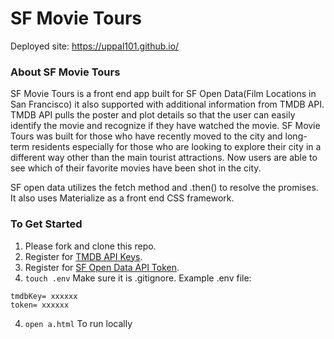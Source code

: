 # SF Movie Tours

Deployed site: https://uppal101.github.io/


### About SF Movie Tours
SF Movie Tours is a front end app built for SF Open Data(Film Locations in San Francisco) it also supported with additional information from TMDB API. TMDB API pulls the poster and plot details so that the user can easily identify the movie and recognize if they have watched the movie. SF Movie Tours was built for those who have recently moved to the city and long-term residents especially for those who are looking to explore their city in a different way other than the main tourist attractions. Now users are able to see which of their favorite movies have been shot in the city.

SF open data utilizes the fetch method and .then() to resolve the promises. It also uses Materialize as a front end CSS framework.


### To Get Started
1. Please fork and clone this repo.
2. Register for [TMDB API Keys](https://developers.themoviedb.org/3/getting-started).
3. Register for [SF Open Data API Token](https://dev.socrata.com/docs/app-tokens.html).
3. `touch .env` Make sure it is .gitignore. Example .env file:
```
tmdbKey= xxxxxx
token= xxxxxx
```
4. `open a.html` To run locally
